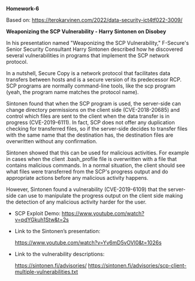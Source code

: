 **Homework-6**

Based on: https://terokarvinen.com/2022/data-security-ict4tf022-3009/

**Weaponizing the SCP Vulnerability - Harry Sintonen on Disobey**


In his presentation named "Weaponizing the SCP Vulnerability," F-Secure's Senior Security Consultant Harry Sintonen described how he discovered several vulnerabilities in programs that implement the SCP network protocol.

In a nutshell, Secure Copy is a network protocol that facilitates data transfers between hosts and is a secure version of its predecessor RCP. SCP programs are normally command-line tools, like the scp program (yeah, the program name matches the protocol name).

Sintonen found that when the SCP program is used, the server-side can change directory permissions on the client side (CVE-2018-20685) and control which files are sent to the client when the data transfer is in progress (CVE-2019-6111). In fact, SCP does not offer any duplication checking for transferred files, so if the server-side decides to transfer files with the same name that the destination has, the destination files are overwritten without any confirmation.

Sintonen showed that this can be used for malicious activities. For example in cases when the client .bash_profile file is overwritten with a file that contains malicious commands. In a normal situation, the client should see what files were transferred from the SCP's progress output and do appropriate actions before any malicious activity happens.

However, Sintonen found a vulnerability (CVE-2019-6109) that the server-side can use to manipulate the progress output on the client side making the detection of any malicious activity harder for the user.

- SCP Exploit Demo: https://www.youtube.com/watch?v=pdYGkuh1Stw&t=2s

- Link to the Sintonen’s presentation:

  https://www.youtube.com/watch?v=Yv6mD5vOVI0&t=1026s

- Link to the vulnerability descriptions:

  https://sintonen.fi/advisories/
  https://sintonen.fi/advisories/scp-client-multiple-vulnerabilities.txt
